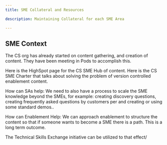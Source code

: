 ```yaml
---
title: SME Collateral and Resources 

description: Maintaining Collateral for each SME Area

---
```


## SME Context

The CS org has already started on content gathering, and creation  of content.  They have been meeting in Pods to accomplish this. 

Here is the HighSpot page for the CS SME Hub of content.  Here is the CS SME Charter that talks about solving the problem of version controlled enablement content.

How can SAs help:  We need to also have a process to scale the SME knowledge beyond the SMEs, for example: creating discovery questions, creating frequently asked questions by customers per and creating or using some standard demos..

How can Enablement Help: We can approach enablement to structure the content so that if someone wants to become a SME there is a path. This is a long term outcome.

The  Technical Skills Exchange initiative can be utilized to that effect/
